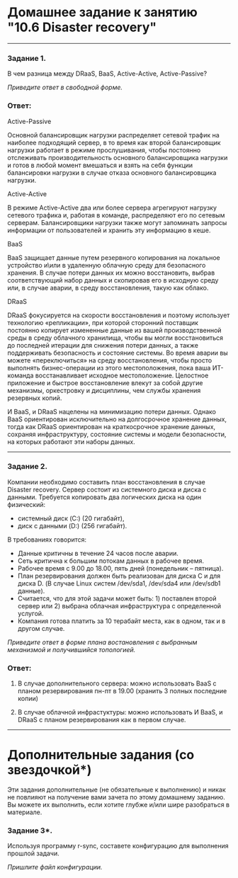 # Домашнее задание к занятию "10.6 Disaster recovery"

---

### Задание 1.

В чем разница между DRaaS, BaaS, Active-Active, Active-Passive?

*Приведите ответ в свободной форме.*

### Ответ:

Active-Passive

Основной балансировщик нагрузки распределяет сетевой трафик на наиболее подходящий сервер, в то время как второй балансировщик нагрузки работает в режиме прослушивания, чтобы постоянно отслеживать производительность основного балансировщика нагрузки и готов в любой момент вмешаться и взять на себя функции балансировки нагрузки в случае отказа основного балансировщика нагрузки.

Active-Active

В режиме Active-Active два или более сервера агрегируют нагрузку сетевого трафика и, работая в команде, распределяют его по сетевым серверам. Балансировщики нагрузки также могут запоминать запросы информации от пользователей и хранить эту информацию в кеше.

BaaS 

BaaS защищает данные путем резервного копирования на локальное устройство и\или в удаленную облачную среду для безопасного хранения. В случае потери данных их можно восстановить, выбрав соответствующий набор данных и скопировав его в исходную среду или, в случае аварии, в среду восстановления, такую как облако.

DRaaS

DRaaS фокусируется на скорости восстановления и поэтому использует технологию «репликации», при которой сторонний поставщик постоянно копирует измененные данные из вашей производственной среды в среду облачного хранилища, чтобы вы могли восстановиться до последней итерации для снижения потери данных, а также поддерживать безопасность и состояние системы. Во время аварии вы можете «переключиться» на среду восстановления, чтобы просто выполнять бизнес-операции из этого местоположения, пока ваша ИТ-команда восстанавливает исходное местоположение. Целостное приложение и быстрое восстановление влекут за собой другие механизмы, оркестровку и дисциплины, чем службы хранения резервных копий.

И BaaS, и DRaaS нацелены на минимизацию потери данных. Однако BaaS ориентирован исключительно на долгосрочное хранение данных, тогда как DRaaS ориентирован на краткосрочное хранение данных, сохраняя инфраструктуру, состояние системы и модели безопасности, на которых работают эти наборы данных.

---

### Задание 2.

Компании необходимо составить план восстановления в случае Disaster recovery. Сервер состоит из системного диска и диска с данными. 
Требуется копировать два логических диска на один физический: 
- системный диск (C:) (20 гигабайт), 
- диск с данными (D:) (256 гигабайт). 

В требованиях говорится: 
- Данные критичны в течение 24 часов после аварии.
- Сеть критична к большим потокам данных в рабочее время.
- Рабочее время с 9.00 до 18.00, пять дней (понедельник – пятница).
- План резервирования должен быть реализован для диска C и для диска D. (В случае Linux систем /dev/sda1, /dev/sda4 или /dev/sdb1 данные).
- Считается, что для этой задачи может быть: 1) поставлен второй сервер или 2) выбрана облачная инфраструктура с определенной услугой. 
- Компания готова платить за 10 терабайт места, как в одном, так и в другом случае.
 
*Приведите ответ в форме плана востановления с выбранным механизмой и получившийся топологией.*

### Ответ:

1) В случае дополнительного сервера: можно использовать BaaS с планом резервирования пн-пт в 19.00 (хранить 3 полных последние копии)

2) В случае облачной инфрастуктуры: можно использовать И BaaS, и DRaaS с планом резервирования как в первом случае.

---

# Дополнительные задания (со звездочкой*)

Эти задания дополнительные (не обязательные к выполнению) и никак не повлияют на получение вами зачета по этому домашнему заданию. Вы можете их выполнить, если хотите глубже и/или шире разобраться в материале.
 

### Задание 3*.

Используя программу r-sync, составете конфигурацию для выполнения прошлой задачи.

*Пришлите файл конфигурации.*
